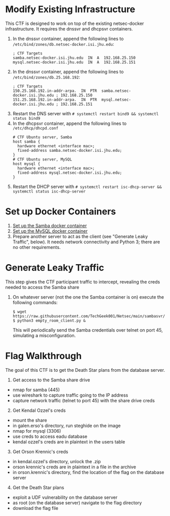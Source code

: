 # Modify Existing Infrastructure
This CTF is designed to work on top of the existing netsec-docker infrastructure. It requires the dnssvr and dhcpsvr containers.
1. In the dnssvr container, append the following lines to ```/etc/bind/zones/db.netsec-docker.isi.jhu.edu```:
   ```
   ; CTF Targets
   samba.netsec-docker.isi.jhu.edu  IN  A  192.168.25.150
   mysql.netsec-docker.isi.jhu.edu  IN  A  192.168.25.151
   ```
2. In the dnssvr container, append the following lines to ```/etc/bind/zones/db.25.168.192```:
   ```
   ; CTF Targets
   150.25.168.192.in-addr-arpa.  IN  PTR  samba.netsec-docker.isi.jhu.edu ; 192.168.25.150
   151.25.168.192.in-addr-arpa.  IN  PTR  mysql.netsec-docker.isi.jhu.edu ; 192.168.25.151
   ```
3. Restart the DNS server with ```# systemctl restart bind9 && systemctl status bind9```
4. In the dhcpsvr container, append the following lines to ```/etc/dhcp/dhcpd.conf```
   ```
   # CTF Ubuntu server, Samba
   host samba {
     hardware ethernet <interface mac>;
     fixed-address samba.netsec-docker.isi.jhu.edu;
   }
   # CTF Ubuntu server, MySQL
   host mysql {
     hardware ethernet <interface mac>;
     fixed-address mysql.netsec-docker.isi.jhu.edu;
   }
   ```
5. Restart the DHCP server with ```# systemctl restart isc-dhcp-server && systemctl status isc-dhcp-server```
# Set up Docker Containers
1. [Set up the Samba docker container](https://github.com/TechGeek001/Netsec/blob/main/sambasvr/README.md)
2. [Set up the MySQL docker container](https://github.com/TechGeek001/Netsec/blob/main/mysqldb/README.md)
3. Prepare another server to act as the client (see "Generate Leaky Traffic", below). It needs network connectivity and Python 3; there are no other requirements.
# Generate Leaky Traffic
This step gives the CTF participant traffic to intercept, revealing the creds needed to access the Samba share
1. On whatever server (not the one the Samba container is on) execute the following commands:
    ```
    $ wget https://raw.githubusercontent.com/TechGeek001/Netsec/main/sambasvr/Client/empty_room_client.py
    $ python3 empty_room_client.py &
    ```
   This will periodically send the Samba credentials over telnet on port 45, simulating a misconfiguration.
# Flag Walkthrough
The goal of this CTF is to get the Death Star plans from the database server.
1. Get access to the Samba share drive
  * nmap for samba (445)
  * use wireshark to capture traffic going to the IP address
  * capture network traffic (telnet to port 45) with the share drive creds
2. Get Kendal Ozzel's creds
  * mount the share
  * in galen.erso's directory, run steghide on the image
  * nmap for mysql (3306)
  * use creds to access eadu database
  * kendal ozzel's creds are in plaintext in the users table
3. Get Orson Krennic's creds
  * in kendal.ozzel's directory, unlock the .zip
  * orson krennic's creds are in plaintext in a file in the archive
  * in orson.krennic's directory, find the location of the flag on the database server
4. Get the Death Star plans
  * exploit a UDF vulnerability on the database server
  * as root (on the database server) navigate to the flag directory
  * download the flag file
